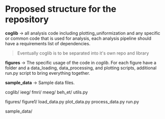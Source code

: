 # Proposed structure for the repository

**coglib** -> all analysis code including plotting_uniformization and any specific or common code that is used for analysis, each analysis pipeline should have a requirements list of dependencies.
> Eventually coglib is to be separated into it's own repo and library

**figures** -> The specific usage of the code in *coglib*. For each figure have a folder and a data_loading, data_processing, and plotting scripts, additional run.py script to bring everything together.

**sample_data** -> Sample data files.

coglib/
    ieeg/
    fmri/
    meeg/
    beh_et/
    utils.py

figures/
    figure1/
        load_data.py
        plot_data.py
        process_data.py
        run.py

sample_data/
